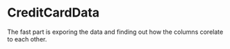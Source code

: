# CreditCardData
The fast part is exporing the data and finding out how the columns corelate to each other.
